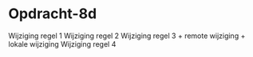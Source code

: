 # Opdracht-8d
Wijziging regel 1
Wijziging regel 2
Wijziging regel 3 + remote wijziging + lokale wijziging
Wijziging regel 4
